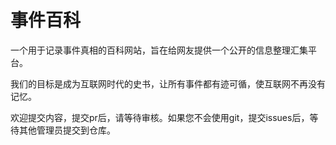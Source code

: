 # 事件百科

一个用于记录事件真相的百科网站，旨在给网友提供一个公开的信息整理汇集平台。

我们的目标是成为互联网时代的史书，让所有事件都有迹可循，使互联网不再没有记忆。

欢迎提交内容，提交pr后，请等待审核。如果您不会使用git，提交issues后，等待其他管理员提交到仓库。